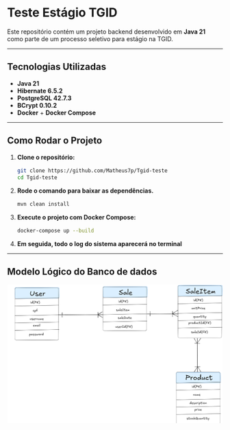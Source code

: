 # Teste Estágio TGID

Este repositório contém um projeto backend desenvolvido em **Java 21** como parte de um processo seletivo para estágio na TGID.

---

## Tecnologias Utilizadas

- **Java 21**
- **Hibernate 6.5.2**
- **PostgreSQL 42.7.3**
- **BCrypt 0.10.2**
- **Docker** + **Docker Compose**

---

##  Como Rodar o Projeto

1. **Clone o repositório:**
   ```bash
   git clone https://github.com/Matheus7p/Tgid-teste
   cd Tgid-teste
   ```

2. **Rode o comando para baixar as dependências.**
    ```bash
   mvn clean install  
    ```

3. **Execute o projeto com Docker Compose:**
   ```bash
   docker-compose up --build
   ```

4. **Em seguida, todo o log do sistema aparecerá no terminal**

---

## Modelo Lógico do Banco de dados
![modelDB.png](modelDB.png)


